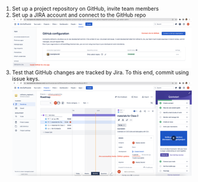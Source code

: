 1. Set up a project repository on GitHub, invite team members
2. Set up a JIRA account and connect to the GitHub repo
![Jira app for GitHub](docs/figures/Jira_GitHub_app.png) 
3. Test that GitHub changes are tracked by Jira. To this end, commit using issue keys. 
![Jira tracking GitHub](docs/figures/Jira_GitHub_tracking.png)